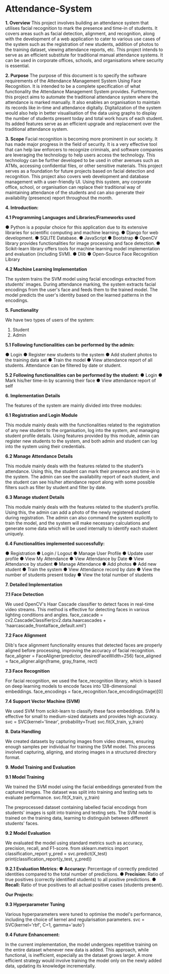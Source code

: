 # Attendance-System

**1. Overview**
This project involves building an attendance system that utilises facial recognition to mark
the presence and time-in of students. It covers areas such as facial detection, alignment, and
recognition, along with the development of a web application to cater to various use cases of
the system such as the registration of new students, addition of photos to the training dataset,
viewing attendance reports, etc. This project intends to serve as an efficient substitute for
traditional manual attendance systems. It can be used in corporate offices, schools, and
organisations where security is essential.

**2. Purpose**
The purpose of this document is to specify the software requirements of the Attendance
Management System Using Face Recognition. It is intended to be a complete specification of
what functionality the Attendance Management System provides. Furthermore, this project
aims to automate the traditional attendance system where the attendance is marked manually.
It also enables an organisation to maintain its records like in-time and attendance digitally.
Digitalization of the system would also help in better visualisation of the data using graphs to
display the number of students present today and total work hours of each student. Its added
features serve as an efficient upgrade and replacement over the traditional attendance system.

**3. Scope**
Facial recognition is becoming more prominent in our society. It has made major progress in
the field of security. It is a very effective tool that can help law enforcers to recognize
criminals, and software companies are leveraging the technology to help users access the
technology. This technology can be further developed to be used in other avenues such as
ATMs, accessing confidential files, or other sensitive materials. This project serves as a
foundation for future projects based on facial detection and recognition. This project also
covers web development and database management with a user-friendly UI. Using this
system, any corporate office, school, or organisation can replace their traditional way of
maintaining attendance of the students and can also generate their availability (presence)
report throughout the month.

**4. Introduction:**

**4.1 Programming Languages and Libraries/Frameworks used**

  ● Python is a popular choice for this application due to its extensive libraries for
  scientific computing and machine learning.
  ● Django for web development.
  ● SQLITE Database.
  ● JavaScript
  ● Bootstrap
  ● OpenCV library provides functionalities for image processing and face detection.
  ● Scikit-learn library offers tools for machine learning model implementation and
  evaluation (including SVM).
  ● Dlib
  ● Open-Source Face Recognition Library

**4.2 Machine Learning Implementation**

The system trains the SVM model using facial encodings extracted from students' images.
During attendance marking, the system extracts facial encodings from the user's face and
feeds them to the trained model. The model predicts the user's identity based on the learned
patterns in the encodings.

**5. Functionality**

We have two types of users of the system:
1. Student
2. Admin
   
**5.1 Following functionalities can be performed by the admin:**

● Login
● Register new students to the system
● Add student photos to the training data set
● Train the model
● View attendance report of all students. Attendance can be filtered by date or student.

**5.2 Following functionalities can be performed by the student:**
● Login
● Mark his/her time-in by scanning their face
● View attendance report of self

**6. Implementation Details**

The features of the system are mainly divided into three modules:

**6.1 Registration and Login Module**


This module mainly deals with the functionalities related to the registration of any new
student to the organisation, log into the system, and managing student profile details. Using
features provided by this module, admin can register new students to the system, and both
admin and student can log into the system using their credentials.

**6.2 Manage Attendance Details**

This module mainly deals with the features related to the student’s attendance. Using this, the
student can mark their presence and time-in in the system. The admin can see the availability
report of each student, and the student can see his/her attendance report along with some
possible filters such as filter by student and filter by date.

**6.3 Manage student Details**

This module mainly deals with the features related to the student’s profile. Using this, the
admin can add a photo of the newly registered student during registration. The admin can also
command the system explicitly to train the model, and the system will make necessary
calculations and generate some data which will be used internally to identify each student
uniquely.

**6.4 Functionalities implemented successfully:**

● Registration
● Login / Logout
● Manage User Profile
● Update user profile
● View My Attendance
● View Attendance by Date
● View Attendance by student
● Manage Attendance
● Add photos
● Add new student
● Train the system
● View Attendance record by date
● View the number of students present today
● View the total number of students

**7. Detailed Implementation**

**7.1 Face Detection**

We used OpenCV's Haar Cascade classifier to detect faces in real-time video streams. This
method is effective for detecting faces in various lighting conditions and angles.
face_cascade = cv2.CascadeClassifier(cv2.data.haarcascades +
'haarcascade_frontalface_default.xml')

**7.2 Face Alignment**

Dlib's face alignment functionality ensures that detected faces are properly aligned before
processing, improving the accuracy of facial recognition.
face_aligner = FaceAligner(predictor, desiredFaceWidth=256) face_aligned =
face_aligner.align(frame, gray_frame, rect)

**7.3 Face Recognition**

For facial recognition, we used the face_recognition library, which is based on deep learning
models to encode faces into 128-dimensional embeddings.
face_encodings = face_recognition.face_encodings(image)[0]

**7.4 Support Vector Machine (SVM)**

We used SVM from scikit-learn to classify these face embeddings. SVM is effective for
small to medium-sized datasets and provides high accuracy.
svc = SVC(kernel='linear', probability=True) svc.fit(X_train, y_train)

**8. Data Handling**

We created datasets by capturing images from video streams, ensuring enough samples per
individual for training the SVM model. This process involved capturing, aligning, and storing
images in a structured directory format.

**9. Model Training and Evaluation**

**9.1 Model Training**

We trained the SVM model using the facial embeddings generated from the captured images.
The dataset was split into training and testing sets to evaluate performance.
svc.fit(X_train, y_train)

The preprocessed dataset containing labelled facial encodings from students' images is split
into training and testing sets. The SVM model is trained on the training data, learning to
distinguish between different students' faces.

**9.2 Model Evaluation**

We evaluated the model using standard metrics such as accuracy, precision, recall, and
F1-score.
from sklearn.metrics import classification_report y_pred = svc.predict(X_test)
print(classification_report(y_test, y_pred))

**9.2.1 Evaluation Metrics:**
**● Accuracy:** Percentage of correctly predicted identities compared to the total number
of predictions.
**● Precision:** Ratio of true positives (correctly identified students) to all positive
predictions.
**● Recall:** Ratio of true positives to all actual positive cases (students present).

**Our Projects:**

**9.3 Hyperparameter Tuning**

Various hyperparameters were tuned to optimise the model's performance, including the
choice of kernel and regularisation parameters.
svc = SVC(kernel='rbf', C=1, gamma='auto')

**9.4 Future Enhancement:**

In the current implementation, the model undergoes repetitive training on the entire dataset
whenever new data is added. This approach, while functional, is inefficient, especially as the
dataset grows larger. A more efficient strategy would involve training the model only on the
newly added data, updating its knowledge incrementally.





